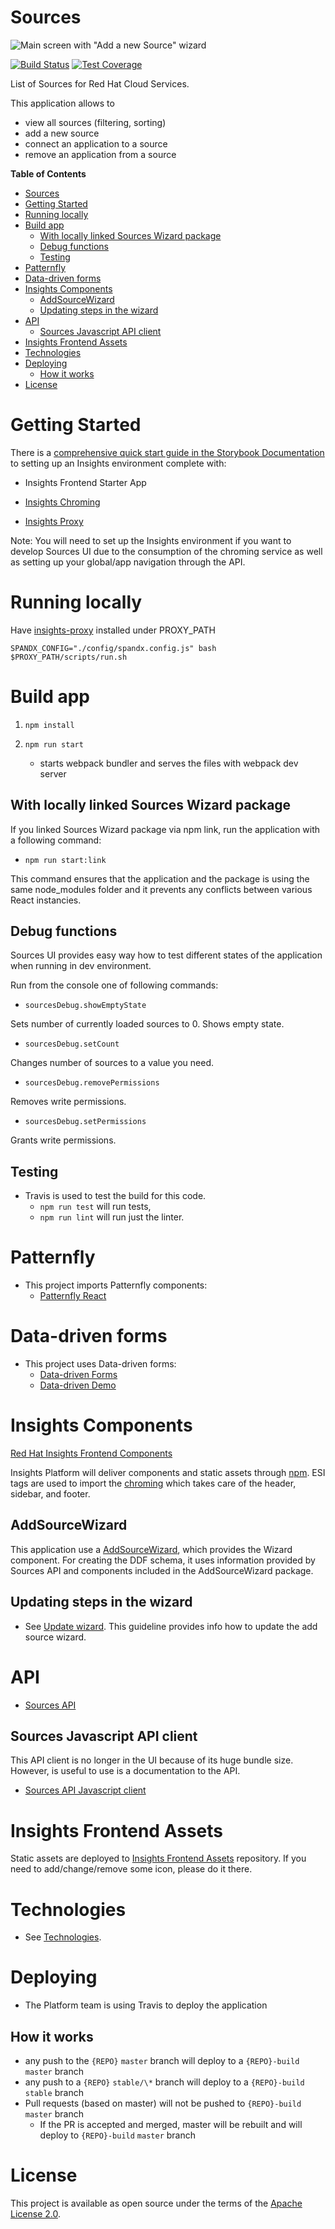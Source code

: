 # Sources
![Main screen with "Add a new Source" wizard](doc/images/sources-main-add.png)

[![Build Status](https://travis-ci.com/RedHatInsights/sources-ui.svg?branch=master)](https://travis-ci.com/RedHatInsights/sources-ui)
[![Test Coverage](https://codecov.io/gh/RedHatInsights/sources-ui/branch/master/graph/badge.svg)](https://codecov.io/gh/RedHatInsights/sources-ui)

List of Sources for Red Hat Cloud Services.

This application allows to
- view all sources (filtering, sorting)
- add a new source
- connect an application to a source
- remove an application from a source

**Table of Contents**
- [Sources](#sources)
- [Getting Started](#getting-started)
- [Running locally](#running-locally)
- [Build app](#build-app)
  - [With locally linked Sources Wizard package](#with-locally-linked-sources-wizard-package)
  - [Debug functions](#debug-functions)
  - [Testing](#testing)
- [Patternfly](#patternfly)
- [Data-driven forms](#data-driven-forms)
- [Insights Components](#insights-components)
  - [AddSourceWizard](#addsourcewizard)
  - [Updating steps in the wizard](#updating-steps-in-the-wizard)
- [API](#api)
  - [Sources Javascript API client](#sources-javascript-api-client)
- [Insights Frontend Assets](#insights-frontend-assets)
- [Technologies](#technologies)
- [Deploying](#deploying)
  - [How it works](#how-it-works)
- [License](#license)

# Getting Started

There is a [comprehensive quick start guide in the Storybook Documentation](https://github.com/RedHatInsights/insights-frontend-storybook/blob/master/src/docs/welcome/quickStart/DOC.md) to setting up an Insights environment complete with:

- Insights Frontend Starter App

- [Insights Chroming](https://github.com/RedHatInsights/insights-chrome)
- [Insights Proxy](https://github.com/RedHatInsights/insights-proxy)

Note: You will need to set up the Insights environment if you want to develop
Sources UI due to the consumption of the chroming service as well as
setting up your global/app navigation through the API.

# Running locally
Have [insights-proxy](https://github.com/RedHatInsights/insights-proxy) installed under PROXY_PATH

```shell
SPANDX_CONFIG="./config/spandx.config.js" bash $PROXY_PATH/scripts/run.sh
```

# Build app

1. ```npm install```

2. ```npm run start```
    - starts webpack bundler and serves the files with webpack dev server

## With locally linked Sources Wizard package

If you linked Sources Wizard package via npm link, run the application with a following command:

- ```npm run start:link```

This command ensures that the application and the package is using the same node_modules folder and it prevents any conflicts between various React instancies.

## Debug functions

Sources UI provides easy way how to test different states of the application when running in dev environment.

Run from the console one of following commands:

- ```sourcesDebug.showEmptyState```

Sets number of currently loaded sources to 0. Shows empty state.

- ```sourcesDebug.setCount```

Changes number of sources to a value you need.

- ```sourcesDebug.removePermissions```

Removes write permissions.

- ```sourcesDebug.setPermissions```

Grants write permissions.

## Testing

- Travis is used to test the build for this code.
  - `npm run test` will run tests,
  - `npm run lint` will run just the linter.

# Patternfly

- This project imports Patternfly components:
  - [Patternfly React](https://github.com/patternfly/patternfly-react)

# Data-driven forms

- This project uses Data-driven forms:
  - [Data-driven Forms](https://github.com/data-driven-forms)
  - [Data-driven Demo](http://data-driven-forms.org/)

# Insights Components

[Red Hat Insights Frontend Components](https://github.com/RedHatInsights/frontend-components)

Insights Platform will deliver components and static assets through [npm](https://www.npmjs.com/package/@redhat-cloud-services/frontend-components). ESI tags are used to import the [chroming](https://github.com/RedHatInsights/insights-chrome) which takes care of the header, sidebar, and footer.

## AddSourceWizard

This application use a [AddSourceWizard](https://github.com/RedHatInsights/frontend-components/tree/master/packages/sources), which provides the Wizard component. For creating the DDF schema, it uses information provided by Sources API and components included in the AddSourceWizard package.

## Updating steps in the wizard

- See [Update wizard](doc/update-wizard.md). This guideline provides info how to update the add source wizard.

# API

- [Sources API](https://github.com/RedHatInsights/sources-api)

## Sources Javascript API client

This API client is no longer in the UI because of its huge bundle size. However, is useful to use is a documentation to the API.

- [Sources API Javascript client](https://github.com/RedHatInsights/javascript-clients/blob/master/packages/sources/doc/README.md)

# Insights Frontend Assets

Static assets are deployed to [Insights Frontend Assets](https://github.com/RedHatInsights/insights-frontend-assets) repository. If you need to add/change/remove some icon, please do it there.

# Technologies

- See [Technologies](doc/technologies.md).

# Deploying

- The Platform team is using Travis to deploy the application

## How it works

- any push to the `{REPO}` `master` branch will deploy to a `{REPO}-build` `master` branch
- any push to a `{REPO}` `stable/\*` branch will deploy to a `{REPO}-build` `stable` branch
- Pull requests (based on master) will not be pushed to `{REPO}-build` `master` branch
  - If the PR is accepted and merged, master will be rebuilt and will deploy to `{REPO}-build` `master` branch

# License

This project is available as open source under the terms of the [Apache License 2.0](http://www.apache.org/licenses/LICENSE-2.0).
